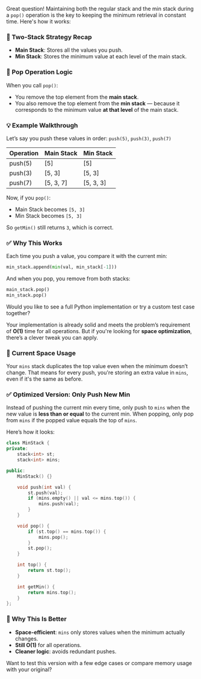 Great question! Maintaining both the regular stack and the min stack during a `pop()` operation is the key to keeping the minimum retrieval in constant time. Here's how it works:

### 🧠 Two-Stack Strategy Recap
- **Main Stack**: Stores all the values you push.
- **Min Stack**: Stores the minimum value at each level of the main stack.

### 🔄 Pop Operation Logic
When you call `pop()`:
- You remove the top element from the **main stack**.
- You also remove the top element from the **min stack** — because it corresponds to the minimum value **at that level** of the main stack.

### 💡 Example Walkthrough
Let’s say you push these values in order: `push(5)`, `push(3)`, `push(7)`

| Operation | Main Stack | Min Stack |
|-----------|------------|-----------|
| push(5)   | [5]        | [5]       |
| push(3)   | [5, 3]     | [5, 3]    |
| push(7)   | [5, 3, 7]  | [5, 3, 3] |

Now, if you `pop()`:
- Main Stack becomes `[5, 3]`
- Min Stack becomes `[5, 3]`

So `getMin()` still returns `3`, which is correct.

### ✅ Why This Works
Each time you push a value, you compare it with the current min:
```python
min_stack.append(min(val, min_stack[-1]))
```
And when you pop, you remove from both stacks:
```python
main_stack.pop()
min_stack.pop()
```

Would you like to see a full Python implementation or try a custom test case together?


Your implementation is already solid and meets the problem’s requirement of **O(1)** time for all operations. But if you're looking for **space optimization**, there’s a clever tweak you can apply.

### 🚀 Current Space Usage
Your `mins` stack duplicates the top value even when the minimum doesn’t change. That means for every push, you're storing an extra value in `mins`, even if it's the same as before.

### ✅ Optimized Version: Only Push New Min
Instead of pushing the current min every time, only push to `mins` when the new value is **less than or equal** to the current min. When popping, only pop from `mins` if the popped value equals the top of `mins`.

Here’s how it looks:

```cpp
class MinStack {
private:
    stack<int> st;
    stack<int> mins;

public:
    MinStack() {}

    void push(int val) {
        st.push(val);
        if (mins.empty() || val <= mins.top()) {
            mins.push(val);
        }
    }

    void pop() {
        if (st.top() == mins.top()) {
            mins.pop();
        }
        st.pop();
    }

    int top() {
        return st.top();
    }

    int getMin() {
        return mins.top();
    }
};
```

### 🧠 Why This Is Better
- **Space-efficient**: `mins` only stores values when the minimum actually changes.
- **Still O(1)** for all operations.
- **Cleaner logic**: avoids redundant pushes.

Want to test this version with a few edge cases or compare memory usage with your original?

